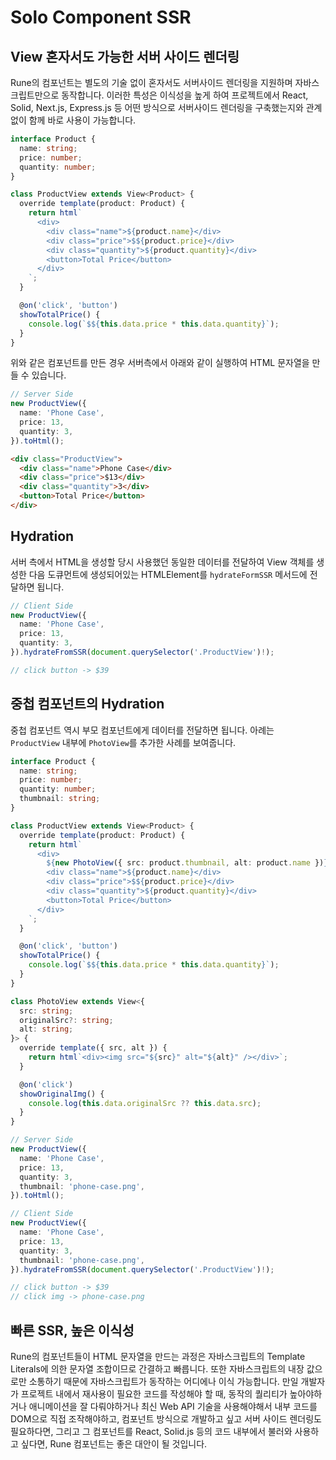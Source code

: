 # Solo Component SSR

## View 혼자서도 가능한 서버 사이드 렌더링

Rune의 컴포넌트는 별도의 기술 없이 혼자서도 서버사이드 렌더링을 지원하며 자바스크립트만으로 동작합니다. 이러한 특성은 이식성을 높게 하여 프로젝트에서 React, Solid, Next.js, Express.js 등 어떤 방식으로 서버사이드 렌더링을 구축했는지와 관계없이 함께 바로 사용이 가능합니다.

```typescript
interface Product {
  name: string;
  price: number;
  quantity: number;
}

class ProductView extends View<Product> {
  override template(product: Product) {
    return html`
      <div>
        <div class="name">${product.name}</div>
        <div class="price">$${product.price}</div>
        <div class="quantity">${product.quantity}</div>
        <button>Total Price</button>
      </div>
    `;
  }

  @on('click', 'button')
  showTotalPrice() {
    console.log(`$${this.data.price * this.data.quantity}`);
  }
}
```

위와 같은 컴포넌트를 만든 경우 서버측에서 아래와 같이 실행하여 HTML 문자열을 만들 수 있습니다.

```typescript
// Server Side
new ProductView({
  name: 'Phone Case',
  price: 13,
  quantity: 3,
}).toHtml();
```

```html
<div class="ProductView">
  <div class="name">Phone Case</div>
  <div class="price">$13</div>
  <div class="quantity">3</div>
  <button>Total Price</button>
</div>
```

## Hydration

서버 측에서 HTML을 생성할 당시 사용했던 동일한 데이터를 전달하여 View 객체를 생성한 다음 도큐먼트에 생성되어있는 HTMLElement를 `hydrateFormSSR` 메서드에 전달하면 됩니다. 

```typescript
// Client Side
new ProductView({
  name: 'Phone Case',
  price: 13,
  quantity: 3,
}).hydrateFromSSR(document.querySelector('.ProductView')!);

// click button -> $39
```

## 중첩 컴포넌트의 Hydration

중첩 컴포넌트 역시 부모 컴포넌트에게 데이터를 전달하면 됩니다. 아례는 `ProductView` 내부에 `PhotoView`를 추가한 사례를 보여줍니다. 

```typescript
interface Product {
  name: string;
  price: number;
  quantity: number;
  thumbnail: string;
}

class ProductView extends View<Product> {
  override template(product: Product) {
    return html`
      <div>
        ${new PhotoView({ src: product.thumbnail, alt: product.name })}
        <div class="name">${product.name}</div>
        <div class="price">$${product.price}</div>
        <div class="quantity">${product.quantity}</div>
        <button>Total Price</button>
      </div>
    `;
  }

  @on('click', 'button')
  showTotalPrice() {
    console.log(`$${this.data.price * this.data.quantity}`);
  }
}

class PhotoView extends View<{
  src: string;
  originalSrc?: string;
  alt: string;
}> {
  override template({ src, alt }) {
    return html`<div><img src="${src}" alt="${alt}" /></div>`;
  }

  @on('click')
  showOriginalImg() {
    console.log(this.data.originalSrc ?? this.data.src);
  }
}
```

```typescript
// Server Side
new ProductView({
  name: 'Phone Case',
  price: 13,
  quantity: 3,
  thumbnail: 'phone-case.png',
}).toHtml();

// Client Side
new ProductView({
  name: 'Phone Case',
  price: 13,
  quantity: 3,
  thumbnail: 'phone-case.png',
}).hydrateFromSSR(document.querySelector('.ProductView')!);

// click button -> $39
// click img -> phone-case.png
```

## 빠른 SSR, 높은 이식성

Rune의 컴포넌트들이 HTML 문자열을 만드는 과정은 자바스크립트의 Template Literals에 의한 문자열 조합이므로 간결하고 빠릅니다. 또한 자바스크립트의 내장 값으로만 소통하기 때문에 자바스크립트가 동작하는 어디에나 이식 가능합니다. 만일 개발자가 프로젝트 내에서 재사용이 필요한 코드를 작성해야 할 때, 동작의 퀄리티가 높아야하거나 애니메이션을 잘 다뤄야하거나 최신 Web API 기술을 사용해야해서 내부 코드를 DOM으로 직접 조작해야하고, 컴포넌트 방식으로 개발하고 싶고 서버 사이드 렌더링도 필요하다면, 그리고 그 컴포넌트를 React, Solid.js 등의 코드 내부에서 불러와 사용하고 싶다면, Rune 컴포넌트는 좋은 대안이 될 것입니다.

